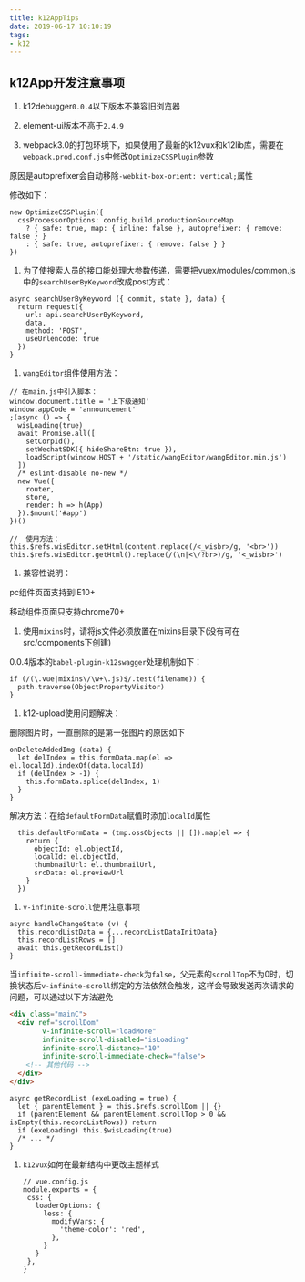 ```yaml
---
title: k12AppTips
date: 2019-06-17 10:10:19
tags: 
- k12
---
```


## k12App开发注意事项

1. k12debugger`0.0.4`以下版本不兼容旧浏览器

1. element-ui版本不高于`2.4.9`

1. webpack3.0的打包环境下，如果使用了最新的k12vux和k12lib库，需要在`webpack.prod.conf.js`中修改`OptimizeCSSPlugin`参数

  原因是autoprefixer会自动移除`-webkit-box-orient: vertical;`属性

  修改如下：

  ``` JS
  new OptimizeCSSPlugin({
    cssProcessorOptions: config.build.productionSourceMap
      ? { safe: true, map: { inline: false }, autoprefixer: { remove: false } }
      : { safe: true, autoprefixer: { remove: false } }
  })
  ```

1. 为了使搜索人员的接口能处理大参数传递，需要把vuex/modules/common.js中的`searchUserByKeyword`改成post方式：

  ``` JS
  async searchUserByKeyword ({ commit, state }, data) {
    return request({
      url: api.searchUserByKeyword,
      data,
      method: 'POST',
      useUrlencode: true
    })
  }
  ```

1. `wangEditor`组件使用方法：

  ``` JS
  // 在main.js中引入脚本：
  window.document.title = '上下级通知'
  window.appCode = 'announcement'
  ;(async () => {
    wisLoading(true)
    await Promise.all([
      setCorpId(),
      setWechatSDK({ hideShareBtn: true }),
      loadScript(window.HOST + '/static/wangEditor/wangEditor.min.js')
    ])
    /* eslint-disable no-new */
    new Vue({
      router,
      store,
      render: h => h(App)
    }).$mount('#app')
  })()

  //  使用方法：
  this.$refs.wisEditor.setHtml(content.replace(/<_wisbr>/g, '<br>'))
  this.$refs.wisEditor.getHtml().replace(/(\n|<\/?br>)/g, '<_wisbr>')
  ```

1. 兼容性说明：

  pc组件页面支持到IE10+

  移动组件页面只支持chrome70+

1. 使用`mixins`时，请将js文件必须放置在mixins目录下(没有可在src/components下创建)

  0.0.4版本的`babel-plugin-k12swagger`处理机制如下：

  ``` JS
  if (/(\.vue|mixins\/\w+\.js)$/.test(filename)) {
    path.traverse(ObjectPropertyVisitor)
  }
  ```

1. k12-upload使用问题解决：

  删除图片时，一直删除的是第一张图片的原因如下

  ``` JS
  onDeleteAddedImg (data) {
    let delIndex = this.formData.map(el => el.localId).indexOf(data.localId)
    if (delIndex > -1) {
      this.formData.splice(delIndex, 1)
    }
  }
  ```

  解决方法：在给`defaultFormData`赋值时添加`localId`属性

  ``` JS
    this.defaultFormData = (tmp.ossObjects || []).map(el => {
      return {
        objectId: el.objectId,
        localId: el.objectId,
        thumbnailUrl: el.thumbnailUrl,
        srcData: el.previewUrl
      }
    })
  ```

1. `v-infinite-scroll`使用注意事项

  ``` JS
  async handleChangeState (v) {
    this.recordListData = {...recordListDataInitData}
    this.recordListRows = []
    await this.getRecordList()
  }
  ```

  当`infinite-scroll-immediate-check`为`false`，父元素的`scrollTop`不为0时，切换状态后`v-infinite-scroll`绑定的方法依然会触发，这样会导致发送两次请求的问题，可以通过以下方法避免

  ``` HTML
  <div class="mainC">
    <div ref="scrollDom"
          v-infinite-scroll="loadMore"
          infinite-scroll-disabled="isLoading"
          infinite-scroll-distance="10"
          infinite-scroll-immediate-check="false">
      <!-- 其他代码 -->
    </div>
  </div>
  ```

  ``` JS
  async getRecordList (exeLoading = true) {
    let { parentElement } = this.$refs.scrollDom || {}
    if (parentElement && parentElement.scrollTop > 0 && isEmpty(this.recordListRows)) return
    if (exeLoading) this.$wisLoading(true)
    /* ... */
  }
  ```

1. `k12vux`如何在最新结构中更改主题样式

   ``` JS
   // vue.config.js
   module.exports = {
    css: {
      loaderOptions: {
        less: {
          modifyVars: {
            'theme-color': 'red',
          },
        }
      }
    },
   }
   ```
